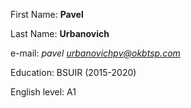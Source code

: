 First Name: **Pavel**

Last Name: **Urbanovich**

e-mail: *pavel urbanovichpv@okbtsp.com*

Education: BSUIR (2015-2020)

English level: A1
